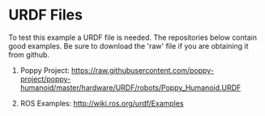 # URDF Files

To test this example a URDF file is needed. The repositories below contain good examples. Be sure to download the 'raw'
file if you are obtaining it from github.

1. Poppy
   Project: https://raw.githubusercontent.com/poppy-project/poppy-humanoid/master/hardware/URDF/robots/Poppy_Humanoid.URDF

2. ROS Examples:  http://wiki.ros.org/urdf/Examples


